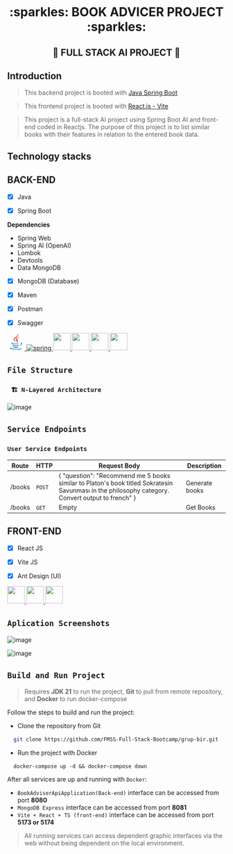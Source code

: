 
<div align="center"><h1> :sparkles: BOOK ADVICER PROJECT :sparkles: </h1> </div>
<div align="center"><h2> 🚥 FULL STACK AI PROJECT 🚥 </h2> </div>

## Introduction
> This backend project is booted with [Java Spring Boot](https://spring.io)
 
> This frontend project is booted with [React.js - Vite](https://react.dev/)

> This project is a full-stack AI project using Spring Boot AI and front-end coded in Reactjs. The purpose of this project is to list similar books with their features in relation to the entered book data.

## Technology stacks

## BACK-END

 - [x] Java

 - [x] Spring Boot
       
 **Dependencies**
 
 - Spring Web
 - Spring AI (OpenAI)
 - Lombok
 - Devtools
 - Data MongoDB

 - [x] MongoDB (Database)

 - [x] Maven

 - [x] Postman

 - [x] Swagger

<p align="left"> 
<a href="https://www.java.com" target="_blank"> <img src="https://raw.githubusercontent.com/devicons/devicon/master/icons/java/java-original.svg" alt="java" width="40" height="40"/> </a> 
<a href="https://spring.io/" target="_blank"> <img src="https://www.vectorlogo.zone/logos/springio/springio-icon.svg" alt="spring" width="40" height="40"/> </a>
<a href="https://www.mongodb.com/" target="_blank"> <img src="https://cdn.worldvectorlogo.com/logos/mongodb-icon-1.svg" width="40"height="40"/>
<a href="https://maven.apache.org/" target="_blank"> <img src="https://icons-for-free.com/iff/png/256/vscode+icons+type+maven-1324451386617447973.png"  width="40" height="40"/> 
 <a href="https://www.postman.com/" target="_blank"> <img src="https://cdn.iconscout.com/icon/free/png-512/free-postman-3521648-2945092.png?f=webp&w=256" width="40" height="40"/>
<a href="https://swagger.io/" target="_blank"> <img src="https://seeklogo.com/images/S/swagger-logo-A49F73BAF4-seeklogo.com.png" width="40" height="40"/>
 
</a>
</p>

## `File Structure` 

### ` 🏗️ N-Layered Architecture`

![image](https://github.com/FMSS-Full-Stack-Bootcamp/grup-bir/assets/58560920/5dd809e9-b4c6-40d6-8c76-8eda11bad234)

## `Service Endpoints`

### `User Service Endpoints`
| Route                  | HTTP     | Request Body                                                                                                                                                                                | Description 	     |
|------------------------|----------|---------------------------------------------------------------------------------------------------------------------------------------------------------------------------------------------|-------------------|
| /books                 | `POST`   | { "question": "Recommend me 5 books similar to Platon's book titled Sokratesin Savunması in the philosophy category. Convert output to french" }                                            | Generate books    |
| /books                 | `GET`    | Empty                                                                                                                                                                                      | Get Books         |



      
## FRONT-END

 - [x] React JS

 - [x] Vite JS

 - [x] Ant Design (UI)


<p align="left">
<a href="https://vitejs.dev/" target="_blank"> <img src="https://vitejs.dev/logo-with-shadow.png" width="40" height="40"/> 
<a href="https://react.dev/" target="_blank"> <img src="https://upload.wikimedia.org/wikipedia/commons/4/47/React.svg" width="40" height="40"/> 
<a href="https://ant.design/" target="_blank"> <img src="https://gw.alipayobjects.com/zos/rmsportal/KDpgvguMpGfqaHPjicRK.svg" width="40" height="40"/> 
</a>
</p>

## `Aplication Screenshots` 

![image](https://github.com/FMSS-Full-Stack-Bootcamp/grup-bir/assets/58560920/01fc1e16-0c11-4c2a-a06f-4927006a10fc)

![image](https://github.com/FMSS-Full-Stack-Bootcamp/grup-bir/assets/58560920/aafb0e50-7600-4786-b0a1-40a38646797f)



## `Build and Run Project`
> Requires **JDK 21** to run the project, **Git** to pull from remote repository, and **Docker** to run docker-compose

Follow the steps to build and run the project:
- Clone the repository from Git
```bash
  git clone https://github.com/FMSS-Full-Stack-Bootcamp/grup-bir.git
```

- Run the project with Docker
```shell
  docker-compose up -d && docker-compose down 
```
After all services are up and running with `Docker`:
- `BookAdviserApiApplication(Back-end)` interface can be accessed from port **8080**
- `MongoDB Express` interface can be accessed from port **8081**
- `Vite + React + TS (front-end)` interface can be accessed from port **5173 or 5174**
> All running services can access dependent graphic interfaces via the web without being dependent on the local environment.



